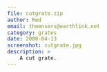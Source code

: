 ```yaml
---
file: cutgrate.zip
author: Red
email: theensers@earthlink.net
category: grates
date: 2000-04-13
screenshot: cutgrate.jpg
description: >
    A cut grate.
---
```

